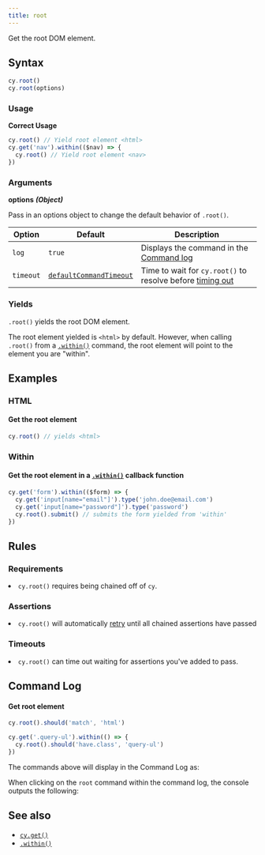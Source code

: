 ```yaml
---
title: root
---
```


Get the root DOM element.

## Syntax

```javascript
cy.root()
cy.root(options)
```

### Usage

**<Icon name="check-circle" color="green"></Icon> Correct Usage**

```javascript
cy.root() // Yield root element <html>
cy.get('nav').within(($nav) => {
  cy.root() // Yield root element <nav>
})
```

### Arguments

**<Icon name="angle-right"></Icon> options** **_(Object)_**

Pass in an options object to change the default behavior of `.root()`.

| Option    | Default                                                              | Description                                                                              |
| --------- | -------------------------------------------------------------------- | ---------------------------------------------------------------------------------------- |
| `log`     | `true`                                                               | Displays the command in the [Command log](/guides/core-concepts/test-runner#Command-Log) |
| `timeout` | [`defaultCommandTimeout`](/guides/references/configuration#Timeouts) | Time to wait for `cy.root()` to resolve before [timing out](#Timeouts)                   |

### Yields [<Icon name="question-circle"/>](/guides/core-concepts/introduction-to-cypress#Subject-Management)

`.root()` yields the root DOM element.

The root element yielded is `<html>` by default. However, when calling `.root()`
from a [`.within()`](/api/commands/within) command, the root element will point
to the element you are "within".

## Examples

### HTML

#### Get the root element

```javascript
cy.root() // yields <html>
```

### Within

#### Get the root element in a [`.within()`](/api/commands/within) callback function

```javascript
cy.get('form').within(($form) => {
  cy.get('input[name="email"]').type('john.doe@email.com')
  cy.get('input[name="password"]').type('password')
  cy.root().submit() // submits the form yielded from 'within'
})
```

## Rules

### Requirements [<Icon name="question-circle"/>](/guides/core-concepts/introduction-to-cypress#Chains-of-Commands)

<List><li>`cy.root()` requires being chained off of `cy`.</li></List>

### Assertions [<Icon name="question-circle"/>](/guides/core-concepts/introduction-to-cypress#Assertions)

<List><li>`cy.root()` will automatically
[retry](/guides/core-concepts/retry-ability) until all chained assertions have
passed</li></List>

### Timeouts [<Icon name="question-circle"/>](/guides/core-concepts/introduction-to-cypress#Timeouts)

<List><li>`cy.root()` can time out waiting for assertions you've added to
pass.</li></List>

## Command Log

#### Get root element

```javascript
cy.root().should('match', 'html')

cy.get('.query-ul').within(() => {
  cy.root().should('have.class', 'query-ul')
})
```

The commands above will display in the Command Log as:

<DocsImage src="/img/api/root/find-root-element-and-assert.png" alt="Command Log root" />

When clicking on the `root` command within the command log, the console outputs
the following:

<DocsImage src="/img/api/root/console-log-root-which-is-usually-the-main-document.png" alt="Console Log root" />

## See also

- [`cy.get()`](/api/commands/get)
- [`.within()`](/api/commands/within)
